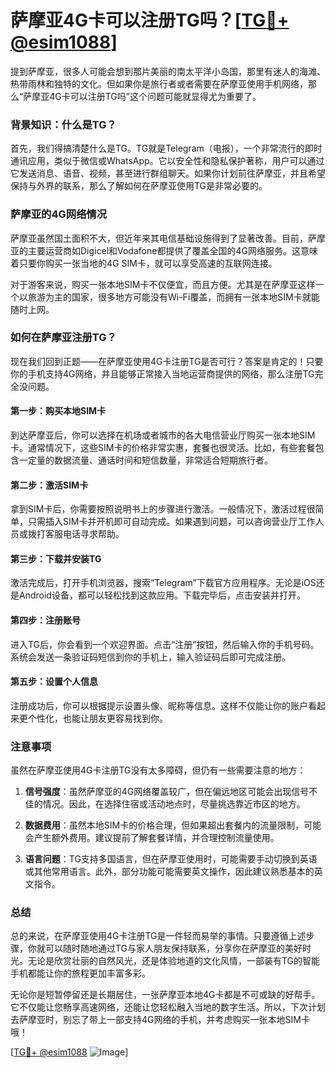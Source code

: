 # 萨摩亚4G卡可以注册TG吗？[[TG💪+ @esim1088](https://t.me/s/esim1088)]

提到萨摩亚，很多人可能会想到那片美丽的南太平洋小岛国，那里有迷人的海滩、热带雨林和独特的文化。但如果你是旅行者或者需要在萨摩亚使用手机网络，那么“萨摩亚4G卡可以注册TG吗”这个问题可能就显得尤为重要了。

### 背景知识：什么是TG？

首先，我们得搞清楚什么是TG。TG就是Telegram（电报），一个非常流行的即时通讯应用，类似于微信或WhatsApp。它以安全性和隐私保护著称，用户可以通过它发送消息、语音、视频，甚至进行群组聊天。如果你计划前往萨摩亚，并且希望保持与外界的联系，那么了解如何在萨摩亚使用TG是非常必要的。

### 萨摩亚的4G网络情况

萨摩亚虽然国土面积不大，但近年来其电信基础设施得到了显著改善。目前，萨摩亚的主要运营商如Digicel和Vodafone都提供了覆盖全国的4G网络服务。这意味着只要你购买一张当地的4G SIM卡，就可以享受高速的互联网连接。

对于游客来说，购买一张本地SIM卡不仅便宜，而且方便。尤其是在萨摩亚这样一个以旅游为主的国家，很多地方可能没有Wi-Fi覆盖，而拥有一张本地SIM卡就能随时上网。

### 如何在萨摩亚注册TG？

现在我们回到正题——在萨摩亚使用4G卡注册TG是否可行？答案是肯定的！只要你的手机支持4G网络，并且能够正常接入当地运营商提供的网络，那么注册TG完全没问题。

#### 第一步：购买本地SIM卡

到达萨摩亚后，你可以选择在机场或者城市的各大电信营业厅购买一张本地SIM卡。通常情况下，这些SIM卡的价格非常实惠，套餐也很灵活。比如，有些套餐包含一定量的数据流量、通话时间和短信数量，非常适合短期旅行者。

#### 第二步：激活SIM卡

拿到SIM卡后，你需要按照说明书上的步骤进行激活。一般情况下，激活过程很简单，只需插入SIM卡并开机即可自动完成。如果遇到问题，可以咨询营业厅工作人员或拨打客服电话寻求帮助。

#### 第三步：下载并安装TG

激活完成后，打开手机浏览器，搜索“Telegram”下载官方应用程序。无论是iOS还是Android设备，都可以轻松找到这款应用。下载完毕后，点击安装并打开。

#### 第四步：注册账号

进入TG后，你会看到一个欢迎界面。点击“注册”按钮，然后输入你的手机号码。系统会发送一条验证码短信到你的手机上，输入验证码后即可完成注册。

#### 第五步：设置个人信息

注册成功后，你可以根据提示设置头像、昵称等信息。这样不仅能让你的账户看起来更个性化，也能让朋友更容易找到你。

### 注意事项

虽然在萨摩亚使用4G卡注册TG没有太多障碍，但仍有一些需要注意的地方：

1. **信号强度**：虽然萨摩亚的4G网络覆盖较广，但在偏远地区可能会出现信号不佳的情况。因此，在选择住宿或活动地点时，尽量挑选靠近市区的地方。
   
2. **数据费用**：虽然本地SIM卡的价格合理，但如果超出套餐内的流量限制，可能会产生额外费用。建议提前了解套餐详情，并合理控制流量使用。

3. **语言问题**：TG支持多国语言，但在萨摩亚使用时，可能需要手动切换到英语或其他常用语言。此外，部分功能可能需要英文操作，因此建议熟悉基本的英文指令。

### 总结

总的来说，在萨摩亚使用4G卡注册TG是一件轻而易举的事情。只要遵循上述步骤，你就可以随时随地通过TG与家人朋友保持联系，分享你在萨摩亚的美好时光。无论是欣赏壮丽的自然风光，还是体验地道的文化风情，一部装有TG的智能手机都能让你的旅程更加丰富多彩。

无论你是短暂停留还是长期居住，一张萨摩亚本地4G卡都是不可或缺的好帮手。它不仅能让您畅享高速网络，还能让您轻松融入当地的数字生活。所以，下次计划去萨摩亚时，别忘了带上一部支持4G网络的手机，并考虑购买一张本地SIM卡哦！

[[TG💪+ @esim1088](https://t.me/s/esim1088) ![Image](https://i.postimg.cc/4NQfJmqS/Snipaste-2025-05-13-00-14-12.png)]